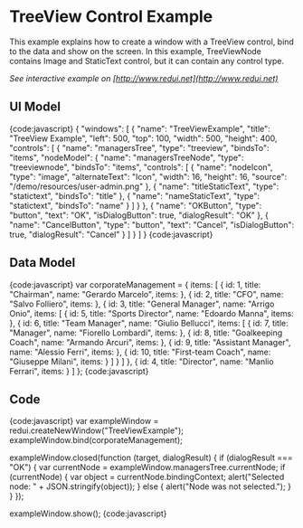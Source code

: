 # TreeView Control Example

This example explains how to create a window with a TreeView control, bind to the data and show on the screen. 
In this example, TreeViewNode contains Image and StaticText control, but it can contain any control type.

_See interactive example on [http://www.redui.net](http://www.redui.net)_

## UI Model

{code:javascript}
{
    "windows": [
        {
            "name": "TreeViewExample",
            "title": "TreeView Example",
            "left": 500,
            "top": 100,
            "width": 500,
            "height": 400,
            "controls": [
                {
                    "name": "managersTree",
                    "type": "treeview",
                    "bindsTo": "items",
                    "nodeModel": {
                        "name": "managersTreeNode",
                        "type": "treeviewnode",
                        "bindsTo": "items",
                        "controls": [
                            {
                                "name": "nodeIcon",
                                "type": "image",
                                "alternateText": "Icon",
                                "width": 16,
                                "height": 16,
                                "source": "/demo/resources/user-admin.png"
                            },
                            {
                                "name": "titleStaticText",
                                "type": "statictext",
                                "bindsTo": "title"
                            },
                            {
                                "name": "nameStaticText",
                                "type": "statictext",
                                "bindsTo": "name"
                            }
                        ]
                    }
                },
                {
                    "name": "OKButton",
                    "type": "button",
                    "text": "OK",
                    "isDialogButton": true,
                    "dialogResult": "OK"
                },
                {
                    "name": "CancelButton",
                    "type": "button",
                    "text": "Cancel",
                    "isDialogButton": true,
                    "dialogResult": "Cancel"
                }
            ]
        }
    ]
}
{code:javascript}

## Data Model

{code:javascript}
var corporateManagement = {
	items: [
		{
			id: 1,
			title: "Chairman",
			name: "Gerardo Marcelo",
			items: []()
		},
		{
			id: 2,
			title: "CFO",
			name: "Salvo Folliero",
			items: []()
		},
		{
			id: 3,
			title: "General Manager",
			name: "Arrigo Onio",
			items: [
				{
					id: 5,
					title: "Sports Director",
					name: "Edoardo Manna",
					items: []()
				},
				{
					id: 6,
					title: "Team Manager",
					name: "Giulio Bellucci",
					items: [
						{
							id: 7,
							title: "Manager",
							name: "Fiorello Lombardi",
							items: []()
						},
						{
							id: 8,
							title: "Goalkeeping Coach",
							name: "Armando Arcuri",
							items: []()
						},
						{
							id: 9,
							title: "Assistant Manager",
							name: "Alessio Ferri",
							items: []()
						},
						{
							id: 10,
							title: "First-team Coach",
							name: "Giuseppe Milani",
							items: []()
						}
					]
				}
			]
		},
		{
			id: 4,
			title: "Director",
			name: "Manlio Ferrari",
			items: []()
		}
	]
};
{code:javascript}

## Code

{code:javascript}
var exampleWindow = redui.createNewWindow("TreeViewExample");
exampleWindow.bind(corporateManagement);

exampleWindow.closed(function (target, dialogResult) {
	if (dialogResult === "OK") {
		var currentNode = exampleWindow.managersTree.currentNode;
		if (currentNode) {
			var object = currentNode.bindingContext;
			alert("Selected node: " + JSON.stringify(object));
		} else {
			alert("Node was not selected.");
		}
	}
});

exampleWindow.show();
{code:javascript}